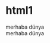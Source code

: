 # html1
<!DOCTYPE html>
<html>
    <head>
        <meta charset="utf-8">
        <title>Deneme sayfam</title>
    </head>
    <body>
        <div>merhaba dünya</div>
        <span>merhaba dünya </span>
    </body>

</html>
